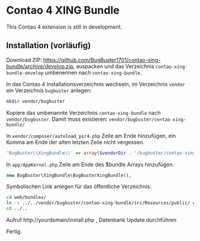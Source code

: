 # Contao 4 XING Bundle

This Contao 4 extension is still in development.

## Installation (vorläufig)

Download ZIP: https://github.com/BugBuster1701/contao-xing-bundle/archive/develop.zip,
auspacken und das Verzeichnis `contao-xing-bundle-develop` umbenennen nach `contao-xing-bundle`.

In das Contao 4 Installationsverzeichnis wechseln, im Verzeichnis `vendor` ein Verzeichnis `bugbuster` anlegen:

```bash
mkdir vendor/bugbuster
```

Kopiere das umbenannte Verzeichnis `contao-xing-bundle` nach `vendor/bugbuster`.
Damit muss existieren: `vendor/bugbuster/contao-xing-bundle/`

In `vendor/composer/autoload_psr4.php`
Zeile am Ende hinzufügen, ein Komma am Ende der alten letzten Zeile nicht vergessen.

```php
'BugBuster\\XingBundle\\' => array($vendorDir . '/bugbuster/contao-xing-bundle/src')
```

In `app/AppKernel.php` 
Zeile am Ende des $bundle Arrays hinzufügen.

```php
new BugBuster\XingBundle\BugBusterXingBundle(),
```

Symbolischen Link anlegen für das öffentliche Verzeichnis:

```bash
cd web/bundles/
ln -s ../../vendor/bugbuster/contao-xing-bundle/src/Resources/public/ contaoxing
cd ../..
```

Aufruf http://yourdomain/install.php , Datenbank Update durchführen

Fertig.
